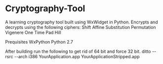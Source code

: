 Cryptography-Tool
=================
A learning cryptography tool built using WxWidget in Python. Encrypts and decrypts using the following ciphers:
	Shift
	Affine
	Substitution
	Permutation
	Vigenere
	One Time Pad
	Hill


Prequisites
	WxPython
	Python 2.7


After building run the following to get rid of 64 bit and force 32 bit.
ditto --rsrc --arch i386 YourApplication.app YourApplicationStripped.app
